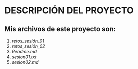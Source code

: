 # DESCRIPCIÓN DEL PROYECTO

## Mis archivos de este proyecto son:

1. *retos_sesión_01*
2. *retos_sesión_02*
3. *Readme.md*
4. *sesion01.txt*
5. *sesion02.md*
